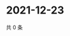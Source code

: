 # 2021-12-23

共 0 条

<!-- BEGIN WEIBO -->
<!-- 最后更新时间 Thu Dec 23 2021 07:00:56 GMT+0800 (China Standard Time) -->

<!-- END WEIBO -->
